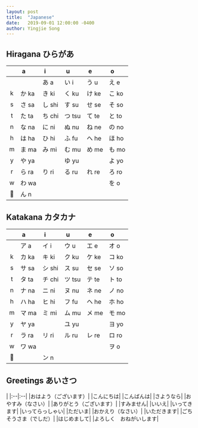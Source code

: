 ```yaml
---
layout: post
title:  "Japanese"
date:   2019-09-01 12:00:00 -0400
author: Yingjie Song
---
```

## Hiragana ひらがあ
||&nbsp;a|&nbsp;i|&nbsp;u|&nbsp;e|&nbsp;o|
|:--:|:--|:--|:--|:--|:--|
|||あ a|い i|う u|え e|お o|
|k|か ka|き ki|く ku|け ke|こ ko|
|s|さ sa|し shi|す su|せ se|そ so|
|t|た ta|ち chi|つ tsu|て te|と to|
|n|な na|に ni|ぬ nu|ね ne|の no|
|h|は ha|ひ hi|ふ fu|へ he|ほ ho|
|m|ま ma|み mi|む mu|め me|も mo|
|y|や ya||ゆ yu||よ yo|
|r|ら ra|り ri|る ru|れ re|ろ ro|
|w|わ wa||||を o|
||ん n|

## Katakana カタカナ
||&nbsp;a|&nbsp;i|&nbsp;u|&nbsp;e|&nbsp;o|
:--:|:--|:--|:--|:--|:--|
||ア a|イ i|ウ u|エ e|オ o|
|k|カ ka|キ ki|ク ku|ケ ke|コ ko|
|s|サ sa|シ shi|ス su|セ se|ソ so|
|t|タ ta|チ chi|ツ tsu|テ te|ト to|
|n|ナ na|ニ ni|ヌ nu|ネ ne|ノ no|
|h|ハ ha|ヒ hi|フ fu|ヘ he|ホ ho|
|m|マ ma|ミ mi|ム mu|メ me|モ mo|
|y|ヤ ya||ユ yu||ヨ yo|
|r|ラ ra|リ ri|ル ru|レ re|ロ ro|
|w|ワ wa||||ヲ o|
||ン n|

## Greetings あいさつ
|
|:--|:--|
|おはよう（ございます）|
|こんにちは|
|こんばんは|
|さようなら|
|おやすみ（なさい）|
|ありがとう（ございます）|
|すみません|
|いいえ|
|いってきます|
|いってらっしゃい|
|ただいま|
|おかえり（なさい）|
|いただきます|
|ごちそうさま（でしだ）|
|はじめまして|
|よろしく　おねがいします|